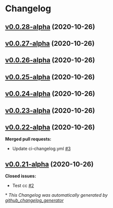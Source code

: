 # Changelog

## [v0.0.28-alpha](https://github.com/wowmua/Maps/tree/v0.0.28-alpha) (2020-10-26)

## [v0.0.27-alpha](https://github.com/wowmua/Maps/tree/v0.0.27-alpha) (2020-10-26)

## [v0.0.26-alpha](https://github.com/wowmua/Maps/tree/v0.0.26-alpha) (2020-10-26)

## [v0.0.25-alpha](https://github.com/wowmua/Maps/tree/v0.0.25-alpha) (2020-10-26)

## [v0.0.24-alpha](https://github.com/wowmua/Maps/tree/v0.0.24-alpha) (2020-10-26)

## [v0.0.23-alpha](https://github.com/wowmua/Maps/tree/v0.0.23-alpha) (2020-10-26)

## [v0.0.22-alpha](https://github.com/wowmua/Maps/tree/v0.0.22-alpha) (2020-10-26)

**Merged pull requests:**

- Update ci-changelog.yml [\#3](https://github.com/wowmua/Maps/pull/3)

## [v0.0.21-alpha](https://github.com/wowmua/Maps/tree/v0.0.21-alpha) (2020-10-26)

**Closed issues:**

- Test cc [\#2](https://github.com/wowmua/Maps/issues/2)



\* *This Changelog was automatically generated by [github_changelog_generator](https://github.com/github-changelog-generator/github-changelog-generator)*
